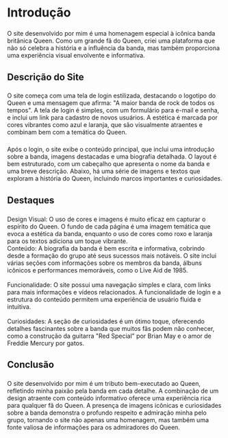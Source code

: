 <h1 align="left">Introdução</h1>

###

<p align="left">O site desenvolvido por mim é uma homenagem especial à icônica banda britânica Queen. Como um grande fã do Queen, criei uma plataforma que não só celebra a história e a influência da banda, mas também proporciona uma experiência visual envolvente e informativa.</p>

###

<h2 align="left">Descrição do Site</h2>

###

<p align="left">O site começa com uma tela de login estilizada, destacando o logotipo do Queen e uma mensagem que afirma: "A maior banda de rock de todos os tempos". A tela de login é simples, com um formulário para e-mail e senha, e inclui um link para cadastro de novos usuários. A estética é marcada por cores vibrantes como azul e laranja, que são visualmente atraentes e combinam bem com a temática do Queen.</p>

###

<p align="left">Após o login, o site exibe o conteúdo principal, que inclui uma introdução sobre a banda, imagens destacadas e uma biografia detalhada. O layout é bem estruturado, com um cabeçalho que apresenta o nome da banda e uma breve descrição. Abaixo, há uma série de imagens e textos que exploram a história do Queen, incluindo marcos importantes e curiosidades.</p>

###

<h2 align="left">Destaques</h2>

###

<p align="left">Design Visual: O uso de cores e imagens é muito eficaz em capturar o espírito do Queen. O fundo de cada página é uma imagem temática que evoca a estética da banda, enquanto o uso de cores como roxo e laranja para os textos adiciona um toque vibrante.<br>Conteúdo: A biografia da banda é bem escrita e informativa, cobrindo desde a formação do grupo até seus sucessos mais notáveis. O site inclui várias seções com informações sobre os membros da banda, álbuns icônicos e performances memoráveis, como o Live Aid de 1985.<br><br>Funcionalidade: O site possui uma navegação simples e clara, com links para mais informações e vídeos relacionados. A funcionalidade de login e a estrutura do conteúdo permitem uma experiência de usuário fluida e intuitiva.<br><br>Curiosidades: A seção de curiosidades é um ótimo toque, oferecendo detalhes fascinantes sobre a banda que muitos fãs podem não conhecer, como a construção da guitarra "Red Special" por Brian May e o amor de Freddie Mercury por gatos.</p>

###

<h2 align="left">Conclusão</h2>

###

<p align="left">O site desenvolvido por mim é um tributo bem-executado ao Queen, refletindo minha paixão pela banda em cada detalhe. A combinação de um design atraente com conteúdo informativo oferece uma experiência rica para qualquer fã do Queen. A presença de imagens icônicas e curiosidades sobre a banda demonstra o profundo respeito e admiração minha pelo grupo, tornando o site não apenas uma homenagem, mas também uma fonte valiosa de informações para os admiradores do Queen.</p>

###
